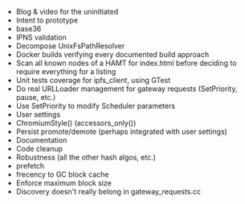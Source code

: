 * Blog & video for the uninitiated
* Intent to prototype
* base36
* IPNS validation
* Decompose UnixFsPathResolver
* Docker builds verifying every documented build approach
* Scan all known nodes of a HAMT for index.html before deciding to require everything for a listing
* Unit tests coverage for ipfs_client, using GTest
* Do real URLLoader management for gateway requests (SetPriority, pause, etc.)
* Use SetPriority to modify Scheduler parameters
* User settings
* ChromiumStyle() (accessors_only())
* Persist promote/demote (perhaps integrated with user settings)
* Documentation
* Code cleanup
* Robustness (all the other hash algos, etc.)
* prefetch
* frecency to GC block cache
* Enforce maximum block size
* Discovery doesn't really belong in gateway_requests.cc
